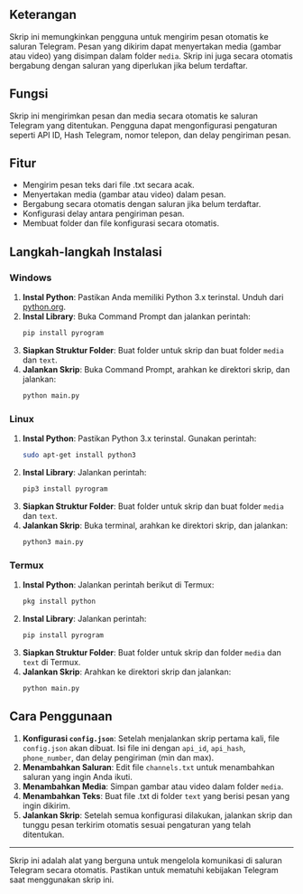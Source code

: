 ## Keterangan
Skrip ini memungkinkan pengguna untuk mengirim pesan otomatis ke saluran Telegram. Pesan yang dikirim dapat menyertakan media (gambar atau video) yang disimpan dalam folder `media`. Skrip ini juga secara otomatis bergabung dengan saluran yang diperlukan jika belum terdaftar.

## Fungsi
Skrip ini mengirimkan pesan dan media secara otomatis ke saluran Telegram yang ditentukan. Pengguna dapat mengonfigurasi pengaturan seperti API ID, Hash Telegram, nomor telepon, dan delay pengiriman pesan.

## Fitur
- Mengirim pesan teks dari file .txt secara acak.
- Menyertakan media (gambar atau video) dalam pesan.
- Bergabung secara otomatis dengan saluran jika belum terdaftar.
- Konfigurasi delay antara pengiriman pesan.
- Membuat folder dan file konfigurasi secara otomatis.

## Langkah-langkah Instalasi

### Windows
1. **Instal Python**: Pastikan Anda memiliki Python 3.x terinstal. Unduh dari [python.org](https://www.python.org/).
2. **Instal Library**: Buka Command Prompt dan jalankan perintah:
   ```bash
   pip install pyrogram
   ```
3. **Siapkan Struktur Folder**: Buat folder untuk skrip dan buat folder `media` dan `text`.
4. **Jalankan Skrip**: Buka Command Prompt, arahkan ke direktori skrip, dan jalankan:
   ```bash
   python main.py
   ```

### Linux
1. **Instal Python**: Pastikan Python 3.x terinstal. Gunakan perintah:
   ```bash
   sudo apt-get install python3
   ```
2. **Instal Library**: Jalankan perintah:
   ```bash
   pip3 install pyrogram
   ```
3. **Siapkan Struktur Folder**: Buat folder untuk skrip dan buat folder `media` dan `text`.
4. **Jalankan Skrip**: Buka terminal, arahkan ke direktori skrip, dan jalankan:
   ```bash
   python3 main.py
   ```

### Termux
1. **Instal Python**: Jalankan perintah berikut di Termux:
   ```bash
   pkg install python
   ```
2. **Instal Library**: Jalankan perintah:
   ```bash
   pip install pyrogram
   ```
3. **Siapkan Struktur Folder**: Buat folder untuk skrip dan folder `media` dan `text` di Termux.
4. **Jalankan Skrip**: Arahkan ke direktori skrip dan jalankan:
   ```bash
   python main.py
   ```

## Cara Penggunaan
1. **Konfigurasi `config.json`**: Setelah menjalankan skrip pertama kali, file `config.json` akan dibuat. Isi file ini dengan `api_id`, `api_hash`, `phone_number`, dan delay pengiriman (min dan max).
2. **Menambahkan Saluran**: Edit file `channels.txt` untuk menambahkan saluran yang ingin Anda ikuti.
3. **Menambahkan Media**: Simpan gambar atau video dalam folder `media`.
4. **Menambahkan Teks**: Buat file .txt di folder `text` yang berisi pesan yang ingin dikirim.
5. **Jalankan Skrip**: Setelah semua konfigurasi dilakukan, jalankan skrip dan tunggu pesan terkirim otomatis sesuai pengaturan yang telah ditentukan.

---

Skrip ini adalah alat yang berguna untuk mengelola komunikasi di saluran Telegram secara otomatis. Pastikan untuk mematuhi kebijakan Telegram saat menggunakan skrip ini.
```
